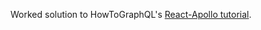 Worked solution to HowToGraphQL's [React-Apollo tutorial](https://www.howtographql.com/react-apollo/0-introduction/).
